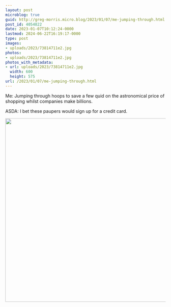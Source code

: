 ```yaml
---
layout: post
microblog: true
guid: http://greg-morris.micro.blog/2023/01/07/me-jumping-through.html
post_id: 4054822
date: 2023-01-07T10:12:24-0000
lastmod: 2024-06-22T16:19:17-0000
type: post
images:
- uploads/2023/73814711e2.jpg
photos:
- uploads/2023/73814711e2.jpg
photos_with_metadata:
- url: uploads/2023/73814711e2.jpg
  width: 600
  height: 575
url: /2023/01/07/me-jumping-through.html
---
```

Me: Jumping through hoops to save a few quid on the astronomical price of shopping whilst companies make billions.

ASDA: I bet these paupers would sign up for a credit card.

<img src="uploads/2023/73814711e2.jpg" width="600" height="575" alt="">
